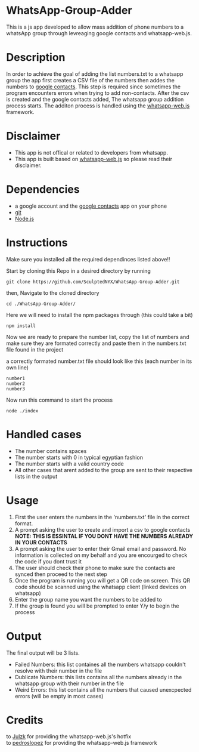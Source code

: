 # WhatsApp-Group-Adder
This is a js app developed to allow mass addition of phone numbers to a whatsApp group through levreaging google contacts and whatsapp-web.js.

# Description
In order to achieve the goal of adding the list numbers.txt to a whatsapp group the app first creates a CSV file of the numbers then addes the numbers to [google contacts](https://contacts.google.com/). This step is required since sometimes the program encounters errors when trying to add non-contacts. After the csv is created and the google contacts added, The whatsapp group addition process starts. The additon process is handled using the [whatsapp-web.js](https://github.com/pedroslopez/whatsapp-web.js#whatsapp-webjs) framework.

# Disclaimer
- This app is not offical or related to developers from whatsapp.
- This app is built based on [whatsapp-web.js](https://github.com/pedroslopez/whatsapp-web.js#whatsapp-webjs) so please read their disclaimer.

# Dependencies
- a google account and the [google contacts](https://contacts.google.com/) app on your phone
- [git](https://git-scm.com/downloads)
- [Node.js](https://nodejs.org/en)

# Instructions

Make sure you installed all the required dependinces listed above!!

Start by cloning this Repo in a desired directory by running
```
git clone https://github.com/SculptedNYX/WhatsApp-Group-Adder.git
```
then, Navigate to the cloned directory
```
cd ./WhatsApp-Group-Adder/
```
Here we will need to install the npm packages through (this could take a bit)
```
npm install
```
Now we are ready to prepare the number list, copy the list of numbers and make sure they are formated correctly and paste them in the numbers.txt file found in the project

a correctly formated number.txt file should look like this (each number in its own line)
```
number1
number2
number3
```
Now run this command to start the process
```
node ./index
```

# Handled cases
- The number contains spaces
- The number starts with 0 in typical egyptian fashion
- The number starts with a valid country code
- All other cases that arent added to the group are sent to their respective lists in the output 

# Usage
1. First the user enters the numbers in the 'numbers.txt' file in the correct format.
2. A prompt asking the user to create and import a csv to google contacts **NOTE: THIS IS ESSINTAL IF YOU DONT HAVE THE NUMBERS ALREADY IN YOUR CONTACTS**
3. A prompt asking the user to enter their Gmail email and password. No information is collected on my behalf and you are encourged to check the code if you dont trust it
4. The user should check their phone to make sure the contacts are synced then proceed to the next step
5. Once the program is running you will get a QR code on screen. This QR code should be scanned using the whatsapp client (linked devices on whatsapp)
6. Enter the group name you want the numbers to be added to
7. If the group is found you will be prompted to enter Y/y to begin the process

# Output
The final output will be 3 lists.
- Failed Numbers: this list containes all the numbers whatsapp couldn't resolve with their number in the file
- Dublicate Numbers: this lists contains all the numbers already in the whatsapp group with their number in the file
- Weird Errors: this list contains all the numbers that caused unexcpected errors (will be empty in most cases)

# Credits
to [Julzk](https://github.com/Julzk/) for providing the whatsapp-web.js's hotfix <br>
to [pedroslopez](https://github.com/pedroslopez) for providing the whatsapp-web.js framework
